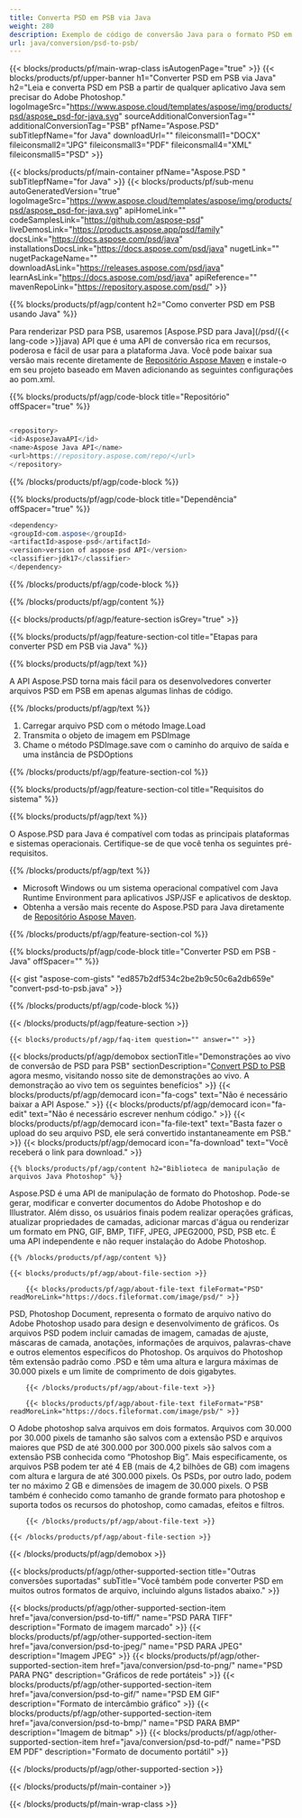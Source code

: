 ```yaml
---
title: Converta PSD em PSB via Java
weight: 280
description: Exemplo de código de conversão Java para o formato PSD em arquivo PSB. Use esse código de exemplo para converter PSD em PSB em qualquer aplicativo baseado em Java para Web ou desktop.
url: java/conversion/psd-to-psb/
---
```


{{< blocks/products/pf/main-wrap-class isAutogenPage="true" >}}
{{< blocks/products/pf/upper-banner h1="Converter PSD em PSB via Java" h2="Leia e converta PSD em PSB a partir de qualquer aplicativo Java sem precisar do Adobe Photoshop." logoImageSrc="https://www.aspose.cloud/templates/aspose/img/products/psd/aspose_psd-for-java.svg" sourceAdditionalConversionTag="" additionalConversionTag="PSB" pfName="Aspose.PSD" subTitlepfName="for Java" downloadUrl="" fileiconsmall1="DOCX" fileiconsmall2="JPG" fileiconsmall3="PDF" fileiconsmall4="XML" fileiconsmall5="PSD" >}}

{{< blocks/products/pf/main-container pfName="Aspose.PSD " subTitlepfName="for Java" >}}
{{< blocks/products/pf/sub-menu autoGeneratedVersion="true" logoImageSrc="https://www.aspose.cloud/templates/aspose/img/products/psd/aspose_psd-for-java.svg" apiHomeLink="" codeSamplesLink="https://github.com/aspose-psd" liveDemosLink="https://products.aspose.app/psd/family" docsLink="https://docs.aspose.com/psd/java" installationsDocsLink="https://docs.aspose.com/psd/java" nugetLink="" nugetPackageName="" downloadAsLink="https://releases.aspose.com/psd/java" learnAsLink="https://docs.aspose.com/psd/java" apiReference="" mavenRepoLink="https://repository.aspose.com/psd/" >}}

{{% blocks/products/pf/agp/content h2="Como converter PSD em PSB usando Java" %}}

 Para renderizar PSD para PSB, usaremos
 [Aspose.PSD para Java](/psd/{{< lang-code >}}java) 
 API que é uma API de conversão rica em recursos, poderosa e fácil de usar para a plataforma Java. Você pode baixar sua versão mais recente diretamente de
 [Repositório Aspose Maven](https://repository.aspose.com/psd/) 
 e instale-o em seu projeto baseado em Maven adicionando as seguintes configurações ao pom.xml.

{{% blocks/products/pf/agp/code-block title="Repositório" offSpacer="true" %}}

```cs

<repository>
<id>AsposeJavaAPI</id>
<name>Aspose Java API</name>
<url>https://repository.aspose.com/repo/</url>
</repository>

```

{{% /blocks/products/pf/agp/code-block %}}

{{% blocks/products/pf/agp/code-block title="Dependência" offSpacer="true" %}}

```cs
<dependency>
<groupId>com.aspose</groupId>
<artifactId>aspose-psd</artifactId>
<version>version of aspose-psd API</version>
<classifier>jdk17</classifier>
</dependency>

```

{{% /blocks/products/pf/agp/code-block %}}

{{% /blocks/products/pf/agp/content %}}

{{< blocks/products/pf/agp/feature-section isGrey="true" >}}

{{% blocks/products/pf/agp/feature-section-col title="Etapas para converter PSD em PSB via Java" %}}

{{% blocks/products/pf/agp/text %}}

 A API Aspose.PSD torna mais fácil para os desenvolvedores converter arquivos PSD em PSB em apenas algumas linhas de código.

{{% /blocks/products/pf/agp/text %}}

1. Carregar arquivo PSD com o método Image.Load
1. Transmita o objeto de imagem em PSDImage
1. Chame o método PSDImage.save com o caminho do arquivo de saída e uma instância de PSDOptions

{{% /blocks/products/pf/agp/feature-section-col %}}

{{% blocks/products/pf/agp/feature-section-col title="Requisitos do sistema" %}}

{{% blocks/products/pf/agp/text %}}

 O Aspose.PSD para Java é compatível com todas as principais plataformas e sistemas operacionais. Certifique-se de que você tenha os seguintes pré-requisitos.

{{% /blocks/products/pf/agp/text %}}

- Microsoft Windows ou um sistema operacional compatível com Java Runtime Environment para aplicativos JSP/JSF e aplicativos de desktop.
- Obtenha a versão mais recente do Aspose.PSD para Java diretamente de
 [Repositório Aspose Maven](https://repository.aspose.com/psd/).

{{% /blocks/products/pf/agp/feature-section-col %}}

{{% blocks/products/pf/agp/code-block title="Converter PSD em PSB - Java" offSpacer="" %}}

{{< gist "aspose-com-gists" "ed857b2df534c2be2b9c50c6a2db659e" "convert-psd-to-psb.java" >}}

{{% /blocks/products/pf/agp/code-block %}}

{{< /blocks/products/pf/agp/feature-section >}}

    {{< blocks/products/pf/agp/faq-item question="" answer="" >}}
 

<!-- aboutfile Starts -->

{{< blocks/products/pf/agp/demobox sectionTitle="Demonstrações ao vivo de conversão de PSD para PSB" sectionDescription="[Convert PSD to PSB](https://products.aspose.app/psd/conversion/psd-to-psb) agora mesmo, visitando nosso site de demonstrações ao vivo. A demonstração ao vivo tem os seguintes benefícios" >}}
        {{< blocks/products/pf/agp/democard icon="fa-cogs" text="Não é necessário baixar a API Aspose." >}}
        {{< blocks/products/pf/agp/democard icon="fa-edit" text="Não é necessário escrever nenhum código." >}}
        {{< blocks/products/pf/agp/democard icon="fa-file-text" text="Basta fazer o upload do seu arquivo PSD, ele será convertido instantaneamente em PSB." >}}
        {{< blocks/products/pf/agp/democard icon="fa-download" text="Você receberá o link para download." >}}

    {{% blocks/products/pf/agp/content h2="Biblioteca de manipulação de arquivos Java Photoshop" %}}

 Aspose.PSD é uma API de manipulação de formato do Photoshop. Pode-se gerar, modificar e converter documentos do Adobe Photoshop e do Illustrator. Além disso, os usuários finais podem realizar operações gráficas, atualizar propriedades de camadas, adicionar marcas d'água ou renderizar um formato em PNG, GIF, BMP, TIFF, JPEG, JPEG2000, PSD, PSB etc. É uma API independente e não requer instalação do Adobe Photoshop. 



    {{% /blocks/products/pf/agp/content %}}

    {{< blocks/products/pf/agp/about-file-section >}}

        {{< blocks/products/pf/agp/about-file-text fileFormat="PSD" readMoreLink="https://docs.fileformat.com/image/psd/" >}}

PSD, Photoshop Document, representa o formato de arquivo nativo do Adobe Photoshop usado para design e desenvolvimento de gráficos. Os arquivos PSD podem incluir camadas de imagem, camadas de ajuste, máscaras de camada, anotações, informações de arquivos, palavras-chave e outros elementos específicos do Photoshop. Os arquivos do Photoshop têm extensão padrão como .PSD e têm uma altura e largura máximas de 30.000 pixels e um limite de comprimento de dois gigabytes.


        {{< /blocks/products/pf/agp/about-file-text >}}

        {{< blocks/products/pf/agp/about-file-text fileFormat="PSB" readMoreLink="https://docs.fileformat.com/image/psb/" >}}

O Adobe photoshop salva arquivos em dois formatos. Arquivos com 30.000 por 30.000 pixels de tamanho são salvos com a extensão PSD e arquivos maiores que PSD de até 300.000 por 300.000 pixels são salvos com a extensão PSB conhecida como “Photoshop Big”. Mais especificamente, os arquivos PSB podem ter até 4 EB (mais de 4,2 bilhões de GB) com imagens com altura e largura de até 300.000 pixels. Os PSDs, por outro lado, podem ter no máximo 2 GB e dimensões de imagem de 30.000 pixels. O PSB também é conhecido como tamanho de grande formato para photoshop e suporta todos os recursos do photoshop, como camadas, efeitos e filtros.


        {{< /blocks/products/pf/agp/about-file-text >}}

    {{< /blocks/products/pf/agp/about-file-section >}}

{{< /blocks/products/pf/agp/demobox >}}

<!-- aboutfile Ends -->

{{< blocks/products/pf/agp/other-supported-section title="Outras conversões suportadas" subTitle="Você também pode converter PSD em muitos outros formatos de arquivo, incluindo alguns listados abaixo." >}}

{{< blocks/products/pf/agp/other-supported-section-item href="java/conversion/psd-to-tiff/" name="PSD PARA TIFF" description="Formato de imagem marcado" >}}
{{< blocks/products/pf/agp/other-supported-section-item href="java/conversion/psd-to-jpeg/" name="PSD PARA JPEG" description="Imagem JPEG" >}}
{{< blocks/products/pf/agp/other-supported-section-item href="java/conversion/psd-to-png/" name="PSD PARA PNG" description="Gráficos de rede portáteis" >}}
{{< blocks/products/pf/agp/other-supported-section-item href="java/conversion/psd-to-gif/" name="PSD EM GIF" description="Formato de intercâmbio gráfico" >}}
{{< blocks/products/pf/agp/other-supported-section-item href="java/conversion/psd-to-bmp/" name="PSD PARA BMP" description="Imagem de bitmap" >}}
{{< blocks/products/pf/agp/other-supported-section-item href="java/conversion/psd-to-pdf/" name="PSD EM PDF" description="Formato de documento portátil" >}}

{{< /blocks/products/pf/agp/other-supported-section >}}

{{< /blocks/products/pf/main-container >}}
    
{{< /blocks/products/pf/main-wrap-class >}}
